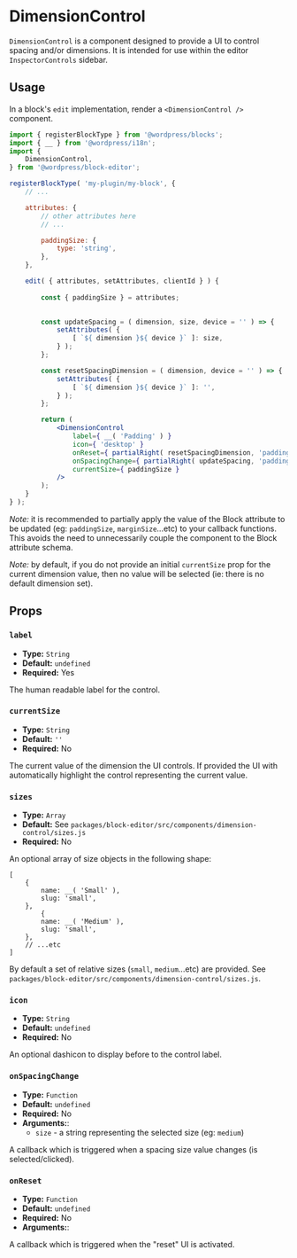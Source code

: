 DimensionControl
=============================

`DimensionControl` is a component designed to provide a UI to control spacing and/or dimensions. It is intended for use within the editor `InspectorControls` sidebar.

## Usage

In a block's `edit` implementation, render a `<DimensionControl />` component. 


```jsx
import { registerBlockType } from '@wordpress/blocks';
import { __ } from '@wordpress/i18n';
import {
	DimensionControl,
} from '@wordpress/block-editor';

registerBlockType( 'my-plugin/my-block', {
	// ...

	attributes: {
		// other attributes here
		// ...

		paddingSize: {
			type: 'string',
		},
	},

	edit( { attributes, setAttributes, clientId } ) {
		
		const { paddingSize } = attributes;
		

		const updateSpacing = ( dimension, size, device = '' ) => {
			setAttributes( {
				[ `${ dimension }${ device }` ]: size,
			} );
		};

		const resetSpacingDimension = ( dimension, device = '' ) => {
			setAttributes( {
				[ `${ dimension }${ device }` ]: '',
			} );
		};

		return (
			<DimensionControl
				label={ __( 'Padding' ) }
				icon={ 'desktop' }
				onReset={ partialRight( resetSpacingDimension, 'paddingSize' ) }
				onSpacingChange={ partialRight( updateSpacing, 'paddingSize' ) }
				currentSize={ paddingSize }
			/>
		);
	}
} );
```

_Note:_ it is recommended to partially apply the value of the Block attribute to be updated (eg: `paddingSize`, `marginSize`...etc) to your callback functions. This avoids the need to unnecessarily couple the component to the Block attribute schema.

_Note:_ by default, if you do not provide an initial `currentSize` prop for the current dimension value, then no value will be selected (ie: there is no default dimension set). 

## Props

### `label`
* **Type:** `String`
* **Default:** `undefined`
* **Required:** Yes

The human readable label for the control. 

### `currentSize`
* **Type:** `String`
* **Default:** `''`
* **Required:** No

The current value of the dimension the UI controls. If provided the UI with automatically highlight the control representing the current value.

### `sizes`
* **Type:** `Array`
* **Default:** See `packages/block-editor/src/components/dimension-control/sizes.js`
* **Required:** No

An optional array of size objects in the following shape:

```
[
	{
		name: __( 'Small' ),
		slug: 'small',
	},
		{
		name: __( 'Medium' ),
		slug: 'small',
	},
	// ...etc
]
```

By default a set of relative sizes (`small`, `medium`...etc) are provided. See `packages/block-editor/src/components/dimension-control/sizes.js`.

### `icon`
* **Type:** `String`
* **Default:** `undefined`
* **Required:** No

An optional dashicon to display before to the control label.

### `onSpacingChange`
* **Type:** `Function`
* **Default:** `undefined`
* **Required:** No
* **Arguments:**:
  - `size` - a string representing the selected size (eg: `medium`)

A callback which is triggered when a spacing size value changes (is selected/clicked).


### `onReset`
* **Type:** `Function`
* **Default:** `undefined`
* **Required:** No
* **Arguments:**:

A callback which is triggered when the "reset" UI is activated.


